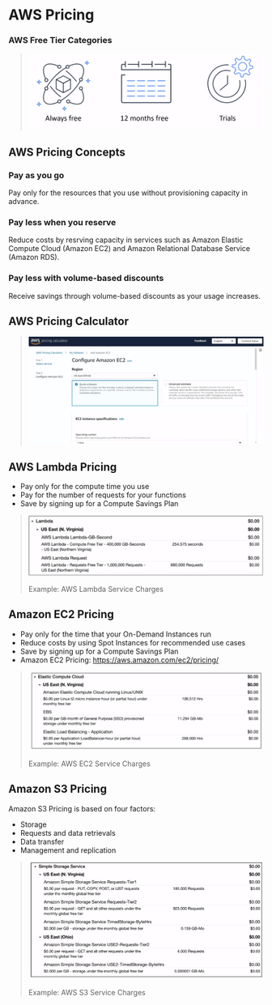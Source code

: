 # AWS Pricing

### AWS Free Tier Categories
> ![aws-free-tier-categories](assets/img/aws-free-tier-categories.png)

## AWS Pricing Concepts
### Pay as you go
Pay only for the resources that you use without provisioning capacity in advance.

### Pay less when you reserve
Reduce costs by resrving capacity in services such as Amazon Elastic Compute Cloud (Amazon EC2) and Amazon Relational Database Service (Amazon RDS).

### Pay less with volume-based discounts
Receive savings through volume-based discounts as your usage increases.

## AWS Pricing Calculator
> ![aws-pricing-calculator](assets/img/aws-pricing-calculator.png)

## AWS Lambda Pricing
* Pay only for the compute time you use
* Pay for the number of requests for your functions
* Save by signing up for a Compute Savings Plan

> ![aws-lambda-sample-pricing](assets/img/aws-lambda-sample-pricing.png)
>
> Example: AWS Lambda Service Charges

## Amazon EC2 Pricing
* Pay only for the time that your On-Demand Instances run
* Reduce costs by using Spot Instances for recommended use cases
* Save by signing up for a Compute Savings Plan
* Amazon EC2 Pricing: https://aws.amazon.com/ec2/pricing/

> ![aws-ec2-sample-pricing](assets/img/aws-ec2-sample-pricing.png)
>
> Example: AWS EC2 Service Charges

## Amazon S3 Pricing
Amazon S3 Pricing is based on four factors:
* Storage
* Requests and data retrievals
* Data transfer
* Management and replication

> ![aws-s3-sample-pricing](assets/img/aws-s3-sample-pricing.png)
>
> Example: AWS S3 Service Charges
